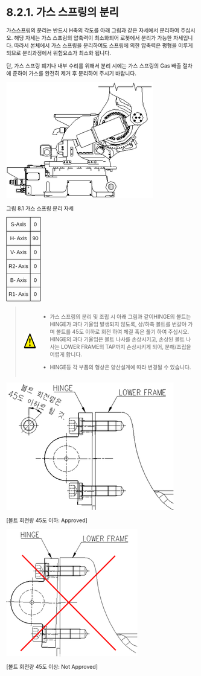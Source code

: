 ﻿# 8.2.1. 가스 스프링의 분리

가스스프링의 분리는 반드시 H축의 각도를 아래 그림과 같은 자세에서 분리하여 주십시오. 해당 자세는 가스 스프링의 압축력이 최소화되어 로봇에서 분리가 가능한 자세입니다. 따라서 본체에서 가스 스프링을 분리하여도 스프링에 의한 압축력은 평형을 이루게 되므로 분리과정에서 위험요소가 최소화 됩니다. 

단, 가스 스프링 폐기나 내부 수리를 위해서 분리 시에는 가스 스프링의 Gas 배출 절차에 준하여 가스를 완전히 제거 후 분리하여 주시기 바랍니다.


![](../../_assets/그림_8.1_가스스프링_조립_해체_및_유지보수시_자세.png)

그림 8.1 가스 스프링 분리 자세

<style type="text/css">
.tg  {border-collapse:collapse;border-spacing:0;}
.tg td{border-color:black;border-style:solid;border-width:1px;font-family:Arial, sans-serif;font-size:14px;
  overflow:hidden;padding:10px 5px;word-break:normal;}
.tg th{border-color:black;border-style:solid;border-width:1px;font-family:Arial, sans-serif;font-size:14px;
  font-weight:normal;overflow:hidden;padding:10px 5px;word-break:normal;}
.tg .tg-baqh{text-align:center;vertical-align:top}
</style>
<table class="tg">
<thead>
  <tr>
    <th class="tg-baqh">S-Axis</th>
    <th class="tg-baqh">0</th>
  </tr>
</thead>
<tbody>
  <tr>
    <td class="tg-baqh">H- Axis</td>
    <td class="tg-baqh">90</td>
  </tr>
  <tr>
    <td class="tg-baqh">V- Axis</td>
    <td class="tg-baqh">0</td>
  </tr>
  <tr>
    <td class="tg-baqh">R2- Axis</td>
    <td class="tg-baqh">0</td>
  </tr>
  <tr>
    <td class="tg-baqh">B- Axis</td>
    <td class="tg-baqh">0</td>
  </tr>
  <tr>
    <td class="tg-baqh">R1- Axis</td>
    <td class="tg-baqh">0</td>
  </tr>
</tbody>
</table>

<blockquote>
<table border="0">
<thead>
  <tr>
    <td><img src="../../_assets/주의표시.png" width = 100 height = 40> </td>
    <td colspan="4">

*	가스 스프링의 분리 및 조립 시 아래 그림과 같이HINGE의 볼트는 HINGE가 과다 기울임 발생되지 않도록, 상/하측 볼트를 번갈아 가며 볼트를 45도 이하로 회전 하여 체결 혹은 풀기 하여 주십시오.<br>
    HINGE의 과다 기울임은 볼트 나사를 손상시키고, 손상된 볼트 나사는 LOWER FRAME의 TAP까지 손상시키게 되어, 분해/조립을 어렵게 합니다.

*	HINGE등 각 부품의 형상은 양산설계에 따라 변경될 수 있습니다.
</td>
  </tr>
</thead>
</table>  
</blockquote>

![](../../_assets/그림_8.2_가스스프링_힌지_고정볼트_분해시_주의사항1.png)

[볼트 회전량 45도 이하: Approved]

![](../../_assets/그림_8.2_가스스프링_힌지_고정볼트_분해시_주의사항2.png)

[볼트 회전량 45도 이상: Not Approved]
